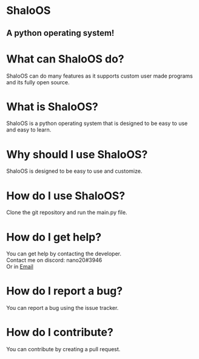 # ShaloOS
## A python operating system!
# What can ShaloOS do?
ShaloOS can do many features as it supports custom user made programs and its fully open source.
# What is ShaloOS?
ShaloOS is a python operating system that is designed to be easy to use and easy to learn.
# Why should I use ShaloOS?
ShaloOS is designed to be easy to use and customize.
# How do I use ShaloOS?
Clone the git repository and run the main.py file.
# How do I get help?
You can get help by contacting the developer. <br>
Contact me on discord: nano20#3946 <br>
Or in [Email](mailto:dev.cnamew@gmail.com)
# How do I report a bug?
You can report a bug using the issue tracker.
# How do I contribute?
You can contribute by creating a pull request.